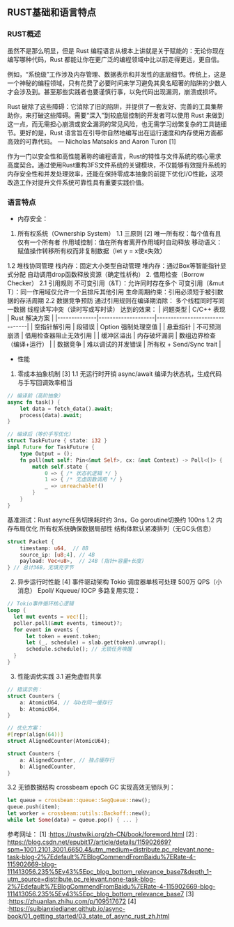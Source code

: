 ## RUST基础和语言特点
### RUST概述
虽然不是那么明显，但是 Rust 编程语言从根本上讲就是关于赋能的：无论你现在编写哪种代码，Rust 都能让你在更广泛的编程领域中比以前走得更远，更自信。

例如，“系统级”工作涉及内存管理、数据表示和并发性的底层细节。传统上，这是一个神秘的编程领域，只有花费了必要时间来学习避免其臭名昭著的陷阱的少数人才会涉及到。甚至那些实践者也要谨慎行事，以免代码出现漏洞，崩溃或损坏。

Rust 破除了这些障碍：它消除了旧的陷阱，并提供了一套友好、完善的工具集帮助你，来打破这些障碍。需要“深入”到较底层控制的开发者可以使用 Rust 来做到这一点，而无需担心崩溃或安全漏洞的常见风险，也无需学习纷繁复杂的工具链细节。更好的是，Rust 语言旨在引导你自然地编写出在运行速度和内存使用方面都高效的可靠代码。
— Nicholas Matsakis and Aaron Turon
[1]

作为一门以安全性和高性能著称的编程语言，Rust的特性与文件系统的核心需求高度契合。通过使用Rust重构3FS文件系统的关键模块，不仅能够有效提升系统的内存安全性和并发处理效率，还能在保持零成本抽象的前提下优化I/O性能，这项改造工作对提升文件系统可靠性具有重要实践价值。
### 语言特点
* 内存安全：
1. 所有权系统（Ownership System）
1.1 三原则 [2]
唯一所有权：每个值有且仅有一个所有者
作用域控制：值在所有者离开作用域时自动释放
移动语义：赋值操作转移所有权而非复制数据（let y = x使x失效）

1.2 堆栈协同管理
栈内存：固定大小类型自动管理
堆内存：通过Box<T>等智能指针显式分配
自动调用drop函数释放资源（确定性析构）
2. 借用检查（Borrow Checker）
2.1 引用规则
不可变引用（&T）：允许同时存在多个
可变引用（&mut T）：同一作用域仅允许一个且排斥其他引用
生命周期约束：引用必须短于被引数据的存活周期
2.2 数据竞争预防
通过引用规则在编译期消除：
多个线程同时写同一数据
线程读写冲突（读时写或写时读）
达到的效果：
| 问题类型     | C/C++ 表现         | Rust 解决方案                  |
|--------------|--------------------|-------------------------------|
| 空指针解引用 | 段错误             | Option<T> 强制处理空值        |
| 悬垂指针     | 不可预测崩溃       | 借用检查器阻止无效引用        |
| 缓冲区溢出   | 内存破坏漏洞       | 数组边界检查（编译+运行）     |
| 数据竞争     | 难以调试的并发错误 | 所有权 + Send/Sync trait      |
* 性能
1. 零成本抽象机制 [3]
1.1 无运行时开销
async/await 编译为状态机，生成代码与手写回调效率相当
```rust
// 编译前（高阶抽象）
async fn task() {
    let data = fetch_data().await;
    process(data).await;
}

// 编译后（等价手写优化）
struct TaskFuture { state: i32 }
impl Future for TaskFuture {
    type Output = ();
    fn poll(mut self: Pin<&mut Self>, cx: &mut Context) -> Poll<()> {
        match self.state {
            0 => { /* 状态机逻辑 */ }
            1 => { /* 无虚函数调用 */ }
            _ => unreachable!()
        }
    }
}
```
基准测试：Rust async任务切换耗时约 3ns，Go goroutine切换约 100ns
1.2 内存布局优化
所有权系统确保数据局部性
结构体默认紧凑排列（无GC头信息）
```rust
struct Packet {
    timestamp: u64,  // 8B
    source_ip: [u8;4], // 4B 
    payload: Vec<u8>,  // 24B (指针+容量+长度)
} // 总计36B，无填充字节
```
2. 异步运行时性能 [4]
事件驱动架构
Tokio 调度器单核可处理 500万 QPS（小消息）
Epoll/ Kqueue/ IOCP 多路复用实现：
```rust
// Tokio事件循环核心逻辑
loop {
  let mut events = vec![];
  poller.poll(&mut events, timeout)?;
  for event in events {
      let token = event.token;
      let (_, schedule) = slab.get(token).unwrap();
      schedule.schedule(); // 无锁任务唤醒
  }
}
```
3. 性能调优实践
3.1 避免虚假共享
``` rust
// 错误示例：
struct Counters {
    a: AtomicU64, // 与b在同一缓存行
    b: AtomicU64,
}

// 优化方案：
#[repr(align(64))]
struct AlignedCounter(AtomicU64);

struct Counters {
    a: AlignedCounter, // 独占缓存行
    b: AlignedCounter,
}
```
3.2 无锁数据结构
crossbeam epoch GC 实现高效无锁队列：
```rust
let queue = crossbeam::queue::SegQueue::new();
queue.push(item);
let worker = crossbeam::utils::Backoff::new();
while let Some(data) = queue.pop() { ... }
```
参考网址：
[1] :https://rustwiki.org/zh-CN/book/foreword.html
[2] : https://blog.csdn.net/epubit17/article/details/115902669?spm=1001.2101.3001.6650.4&utm_medium=distribute.pc_relevant.none-task-blog-2%7Edefault%7EBlogCommendFromBaidu%7ERate-4-115902669-blog-111413056.235%5Ev43%5Epc_blog_bottom_relevance_base7&depth_1-utm_source=distribute.pc_relevant.none-task-blog-2%7Edefault%7EBlogCommendFromBaidu%7ERate-4-115902669-blog-111413056.235%5Ev43%5Epc_blog_bottom_relevance_base7
[3] :https://zhuanlan.zhihu.com/p/109517672
[4] :https://suibianxiedianer.github.io/async-book/01_getting_started/03_state_of_async_rust_zh.html


